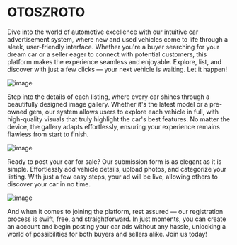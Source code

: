 # OTOSZROTO

Dive into the world of automotive excellence with our intuitive car advertisement system, where new and used vehicles come to life through a sleek, user-friendly interface. Whether you're a buyer searching for your dream car or a seller eager to connect with potential customers, this platform makes the experience seamless and enjoyable. Explore, list, and discover with just a few clicks — your next vehicle is waiting. Let it happen!

![image](https://github.com/user-attachments/assets/ea17bdc1-ed4f-4070-8d53-5703b6243b1a)

Step into the details of each listing, where every car shines through a beautifully designed image gallery. Whether it's the latest model or a pre-owned gem, our system allows users to explore each vehicle in full, with high-quality visuals that truly highlight the car's best features. No matter the device, the gallery adapts effortlessly, ensuring your experience remains flawless from start to finish.

![image](https://github.com/user-attachments/assets/c5dec57f-9b60-449f-b897-56974750840b)

Ready to post your car for sale? Our submission form is as elegant as it is simple. Effortlessly add vehicle details, upload photos, and categorize your listing. With just a few easy steps, your ad will be live, allowing others to discover your car in no time.

![image](https://github.com/user-attachments/assets/b97c974e-f128-4f79-af25-416be798a212)

And when it comes to joining the platform, rest assured — our registration process is swift, free, and straightforward. In just moments, you can create an account and begin posting your car ads without any hassle, unlocking a world of possibilities for both buyers and sellers alike. Join us today!

